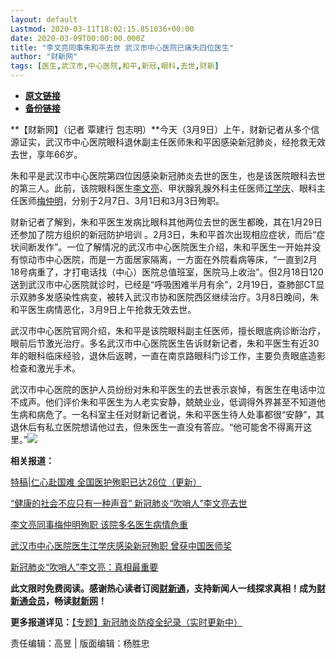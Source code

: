 ```yaml
---
layout: default
Lastmod: 2020-03-11T18:02:15.851036+00:00
date: 2020-03-09T00:00:00.000Z
title: "李文亮同事朱和平去世 武汉市中心医院已痛失四位医生"
author: "财新网"
tags: [医生,武汉市,中心医院,和平,新冠,眼科,去世,财新]
---
```


* [**原文链接**](http://china.caixin.com/2020-03-09/101525838.html)
* [**备份链接**](http://archive.ph/OMa7y)


**【财新网】（记者 覃建行 包志明）**今天（3月9日）上午，财新记者从多个信源证实，武汉市中心医院眼科退休副主任医师朱和平因感染新冠肺炎，经抢救无效去世，享年66岁。

朱和平是武汉市中心医院第四位因感染新冠肺炎去世的医生，也是该医院眼科去世的第三人。此前，该院眼科医生[李文亮](http://search.caixin.com/search/%E6%9D%8E%E6%96%87%E4%BA%AE.html)、甲状腺乳腺外科主任医师[江学庆](http://search.caixin.com/search/%E6%B1%9F%E5%AD%A6%E5%BA%86.html)、眼科主任医师[梅仲明](http://search.caixin.com/search/%E6%A2%85%E4%BB%B2%E6%98%8E.html)，分别于2月7日、3月1日和3月3日殉职。

财新记者了解到，朱和平医生发病比眼科其他两位去世的医生都晚，其在1月29日还参加了院方组织的新冠防护培训 。2月3日，朱和平首次出现相应症状，而后“症状间断发作”。一位了解情况的武汉市中心医院医生介绍，朱和平医生一开始并没有惊动市中心医院，而是一方面居家隔离，一方面在外院看病等床，“一直到2月18号病重了，才打电话找（中心）医院总值班室，医院马上收治”。但2月18日120送到武汉市中心医院就诊时，已经是“呼吸困难半月有余”，2月19日，查肺部CT显示双肺多发感染性病变，被转入武汉市协和医院西区继续治疗。3月8日晚间，朱和平医生病情恶化，3月9日上午抢救无效去世。

武汉市中心医院官网介绍，朱和平是该院眼科副主任医师，擅长眼底病诊断治疗，眼前后节激光治疗。多名武汉市中心医院医生告诉财新记者，朱和平医生有近30年的眼科临床经验，退休后返聘，一直在南京路眼科门诊工作，主要负责眼底造影检查和激光手术。

武汉市中心医院的医护人员纷纷对朱和平医生的去世表示哀悼，有医生在电话中泣不成声。他们评价朱和平医生为人老实安静，兢兢业业，低调得外界甚至不知道他生病和病危了。一名科室主任对财新记者说，朱和平医生待人处事都很“安静”，其退休后有私立医院想请他过去，但朱医生一直没有答应。“他可能舍不得离开这里。”[![](/images/post/d02a42d9cb3dec9320e5f550278911c7.ico)](http://china.caixin.com/2020-03-09/101525838.html)

**相关报道：**

[特稿|仁心赴国难 全国医护殉职已达26位（更新）](http://china.caixin.com/2020-03-01/101519796.html)

[“健康的社会不应只有一种声音” 新冠肺炎“吹哨人”李文亮去世](http://china.caixin.com/2020-02-07/101512460.html)

[李文亮同事梅仲明殉职 该院多名医生病情危重](http://china.caixin.com/2020-03-03/101523441.html)

[武汉市中心医院医生江学庆感染新冠殉职 曾获中国医师奖](http://www.caixin.com/2020-03-01/101522336.html)

[新冠肺炎“吹哨人”李文亮：真相最重要](http://china.caixin.com/2020-02-07/101509761.html)

**此文限时免费阅读。感谢热心读者订阅[财新通](http://mall.caixin.com/mall/web/product/product.html?id=733&originReferrer=appfree&channelSource=appfree)，支持新闻人一线探求真相！成为[财新通会员](http://mall.caixin.com/mall/web/list/list.html?type=127&originReferrer=appfree&channelSource=appfree)，畅读[财新网](https://datayi.cn/1lnZaaidYRRn)！**

**更多报道详见：**[【专题】新冠肺炎防疫全纪录（实时更新中）](http://m.app.caixin.com/m_topic_detail/1473.html)

责任编辑：高昱 | 版面编辑：杨胜忠

